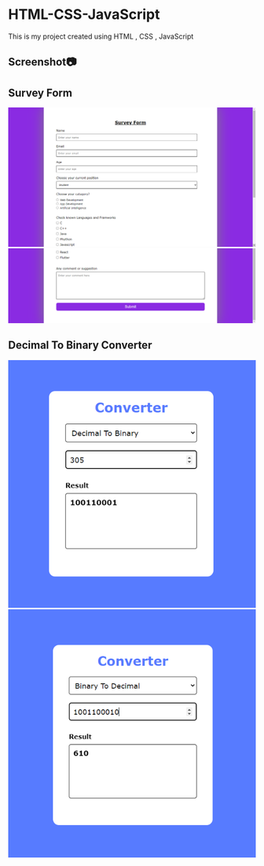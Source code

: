# HTML-CSS-JavaScript

This is my project created using HTML , CSS , JavaScript

## Screenshot:camera:

## Survey Form

<img src="screenshots/survey_form1.png">
<img src="screenshots/survey_form2.png">

## Decimal To Binary Converter

<img src="screenshots/decimal_to_binary1.png">
<img src="screenshots/decimal_to_binary2.png">
